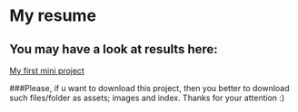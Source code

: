 # My resume

## You may have a look at results here:

[My first mini project](https://ozodbi4ka.github.io/my_resume/)

###Please, if u want to download this project, then you better to download such files/folder as assets; images and index. Thanks for your attention :)
